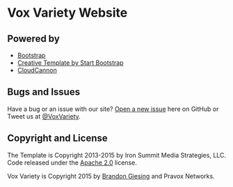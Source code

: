 # Vox Variety Website

## Powered by
- [Bootstrap](http://getbootstrap.com/)
- [Creative Template by Start Bootstrap](http://startbootstrap.com/template-overviews/creative/)
- [CloudCannon](https://cloudcannon.com)

## Bugs and Issues

Have a bug or an issue with our site? [Open a new issue](https://github.com/bgiesing/vox-variety-site/issues) here on GitHub or Tweet us at [@VoxVariety](https://twitter.com/VoxVariety).

## Copyright and License

The Template is Copyright 2013-2015 by Iron Summit Media Strategies, LLC. Code released under the [Apache 2.0](https://github.com/IronSummitMedia/startbootstrap-creative/blob/gh-pages/LICENSE) license.

Vox Variety is Copyright 2015 by [Brandon Giesing](http://brandon.giesing.cf) and Pravox Networks.